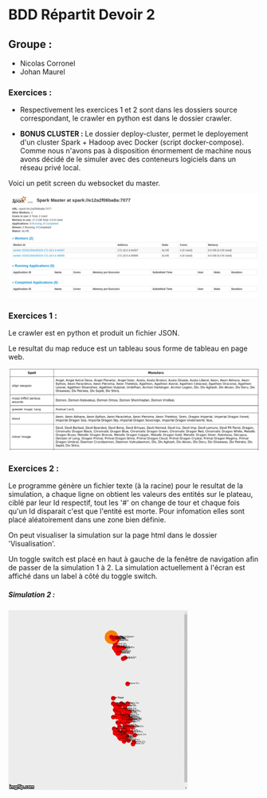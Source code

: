 # BDD Répartit Devoir 2

## Groupe :
- Nicolas Corronel
- Johan Maurel

### Exercices :
- Respectivement les exercices 1 et 2 sont dans les dossiers source correspondant, le crawler en python est dans le dossier crawler.

- **BONUS CLUSTER :** Le dossier deploy-cluster, permet le deployement d'un cluster Spark + Hadoop avec Docker (script docker-compose). Comme nous n'avons pas à disposition énormement de machine nous avons décidé de le simuler avec des conteneurs logiciels dans un réseau privé local.

Voici un petit screen du websocket du master.

![](./cluster-screen.png)

### Exercices 1 :

Le crawler est en python et produit un fichier JSON.

Le resultat du map reduce est un tableau sous forme de tableau en page web.

![](./map-reduce.png)

### Exercices 2 :

Le programme génère un fichier texte (à la racine) pour le resultat de la simulation, a chaque ligne on obtient les valeurs des entités sur le plateau, ciblé par leur Id respectif, tout les '#' on change de tour et chaque fois qu'un Id disparait c'est que l'entité est morte. Pour infomation elles sont placé aléatoirement dans une zone bien définie.

On peut visualiser la simulation sur la page html dans le dossier 'Visualisation'. 

Un toggle switch est placé en haut à gauche de la fenêtre de navigation afin de passer de la simulation 1 à 2.
La simulation actuellement à l'écran est affiché dans un label à côté du toggle switch.

##### Simulation 2 :

![](./Visualisation/simu2.gif)
